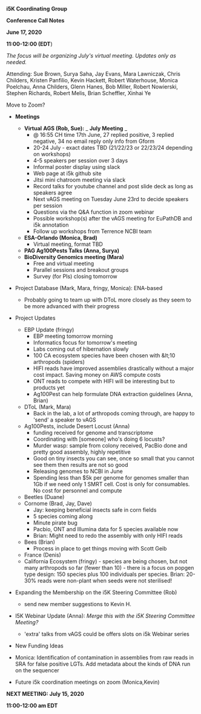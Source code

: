 **i5K Coordinating**  **Group**

**Conference Call Notes**

**June 17, 2020**

**11:00-12:00 (EDT**)

_The focus will be organizing July&#39;s virtual meeting. Updates only as needed._

Attending: Sue Brown, Surya Saha, Jay Evans, Mara Lawniczak, Chris Childers, Kristen Panfilio, Kevin Hackett, Robert Waterhouse, Monica Poelchau, Anna Childers, Glenn Hanes, Bob Miller, Robert Nowierski, Stephen Richards, Robert Melis, Brian Scheffler, Xinhai Ye

Move to Zoom?

- **Meetings**
  - **Virtual** **AGS (Rob, Sue):** _ **July Meeting** _
    - @ 16:55 CH time 17th June, 27 replied positive, 3 replied negative, 34 no email reply only info from Gform
    - 20-24 July - exact dates TBD (21/22/23 or 22/23/24 depending on workshops)
    - 4-5 speakers per session over 3 days
    - Informal poster display using slack
    - Web page at i5k github site
    - Jitsi mini chatroom meeting via slack
    - Record talks for youtube channel and post slide deck as long as speakers agree
    - Next vAGS meeting on Tuesday June 23rd to decide speakers per session
    - Questions via the Q&amp;A function in zoom webinar
    - Possible workshop(s) after the vAGS meeting for EuPathDB and i5k annotation
    - Follow up workshops from Terrence NCBI team
  - **ESA-Orlando (Monica, Brad)**
    - Virtual meeting, format TBD
  - **PAG Ag100Pests Talks (Anna, Surya)**
  - **BioDiversity Genomics meeting (Mara)**
    - Free and virtual meeting
    - Parallel sessions and breakout groups
    - Survey (for PIs) closing tomorrow

- Project Database (Mark, Mara, fringy, Monica): ENA-based
  - Probably going to team up with DToL more closely as they seem to be more advanced with their progress
- Project Updates
  - EBP Update (fringy)
    - EBP meeting tomorrow morning
    - Informatics focus for tomorrow&#39;s meeting
    - Labs coming out of hibernation slowly
    - 100 CA ecosystem species have been chosen with \&lt;10 arthropods (spiders)
    - HIFI reads have improved assemblies drastically without a major cost impact. Saving money on AWS compute costs
    - ONT reads to compete with HIFI will be interesting but to products yet
    - Ag100Pest can help formulate DNA extraction guidelines (Anna, Brian)
  - DToL (Mark, Mara)
    - Back in the lab, a lot of arthropods coming through, are happy to &#39;send&#39; a speaker to vAGS
  - Ag100Pests, include Desert Locust (Anna)
    - funding received for genome and transcriptome
    - Coordinating with [someone] who&#39;s doing 6 locusts?
    - Murder wasp: sample from colony received, PacBio done and pretty good assembly, highly repetitive
    - Good on tiny insects you can see, once so small that you cannot see them then results are not so good
    - Releasing genomes to NCBI in June
    - Spending less than $5k per genome for genomes smaller than 1Gb if we need only 1 SMRT cell. Cost is only for consumables. No cost for personnel and compute
  - Beetles (Duane)
  - Cornome (Brad, Jay, Dave)
    - Jay: keeping beneficial insects safe in corn fields
    - 5 species coming along
    - Minute pirate bug
    - Pacbio, ONT and Illumina data for 5 species available now
    - Brian: Might need to redo the assembly with only HIFI reads
  - Bees (Brian)
    - Process in place to get things moving with Scott Geib
  - France (Denis)
  - California Ecosystem (fringy) - species are being chosen, but not many arthropods so far (fewer than 10) - there is a focus on popgen type design: 150 species plus 100 individuals per species. Brian: 20-30% reads were non-plant when seeds were not sterilised!
- Expanding the Membership on the i5K Steering Committee (Rob)
  - send new member suggestions to Kevin H.
- I5K Webinar Update (Anna): _Merge this with the i5K Steering Committee Meeting?_
  - &#39;extra&#39; talks from vAGS could be offers slots on i5k Webinar series
- New Funding Ideas
- Monica: Identification of contamination in assemblies from raw reads in SRA for false positive LGTs. Add metadata about the kinds of DNA run on the sequencer
- Future i5k coordination meetings on zoom (Monica,Kevin)

**NEXT MEETING: July 15, 2020**

**11:00-12:00 am EDT**
